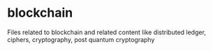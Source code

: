 # blockchain
Files related to blockchain and related content like distributed ledger, ciphers, cryptography, post quantum cryptography 
